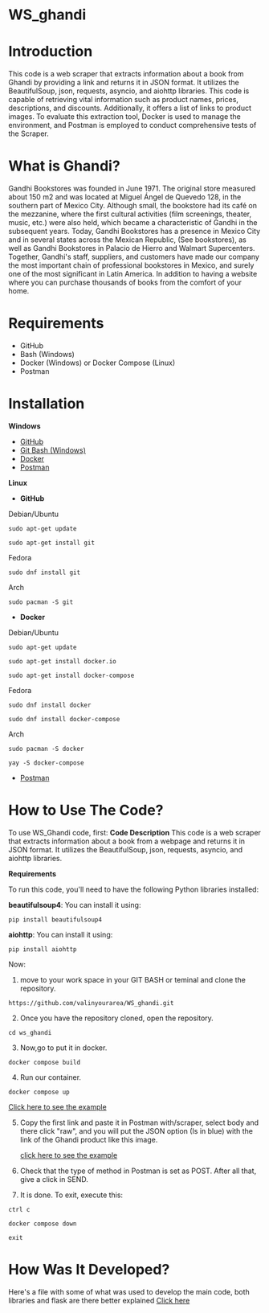# **WS_ghandi**

# Introduction
This code is a web scraper that extracts information about a book from Ghandi by providing a link and returns it in JSON format. It utilizes the BeautifulSoup, json, requests, asyncio, and aiohttp libraries. This code is capable of retrieving vital information such as product names, prices, descriptions, and discounts. Additionally, it offers a list of links to product images. To evaluate this extraction tool, Docker is used to manage the environment, and Postman is employed to conduct comprehensive tests of the Scraper.

# What is Ghandi?
Gandhi Bookstores was founded in June 1971. The original store measured about 150 m2 and was located at Miguel Ángel de Quevedo 128, in the southern part of Mexico City. Although small, the bookstore had its café on the mezzanine, where the first cultural activities (film screenings, theater, music, etc.) were also held, which became a characteristic of Gandhi in the subsequent years.
Today, Gandhi Bookstores has a presence in Mexico City and in several states across the Mexican Republic, (See bookstores), as well as Gandhi Bookstores in Palacio de Hierro and Walmart Supercenters. Together, Gandhi's staff, suppliers, and customers have made our company the most important chain of professional bookstores in Mexico, and surely one of the most significant in Latin America. In addition to having a website where you can purchase thousands of books from the comfort of your home.

# Requirements
- GitHub
- Bash (Windows)
- Docker (Windows) or Docker Compose (Linux)
- Postman

# Installation
**Windows** 
- [GitHub](https://github.com/)
- [Git Bash (Windows)](https://www.ionos.es/digitalguide/paginas-web/desarrollo-web/git-bash/#:~:text=Git%20Bash%3A%20instalaci%C3%B3n%20paso%20a%20paso%201%20Primero%2C,La%20configuraci%C3%B3n%20por%20defecto%20suele%20ser%20adecuada.%20)
- [Docker](https://www.docker.com/get-started/)
- [Postman](https://drive.google.com/file/d/1LrQHQGQEd-zbskE5vLpU46Yx-8I0mGk5/view?usp=sharing)
  

**Linux**

- **GitHub**

Debian/Ubuntu
  
```sudo apt-get update```

```sudo apt-get install git```

Fedora

  ```sudo dnf install git```

Arch

  ```sudo pacman -S git```

- **Docker**
  
Debian/Ubuntu

```sudo apt-get update```

```sudo apt-get install docker.io```

```sudo apt-get install docker-compose```

Fedora

```sudo dnf install docker```

```sudo dnf install docker-compose```

Arch

```sudo pacman -S docker```

```yay -S docker-compose```

- [Postman](https://drive.google.com/file/d/1LrQHQGQEd-zbskE5vLpU46Yx-8I0mGk5/view?usp=sharing)

# How to Use The Code?

To use WS_Ghandi code, first:
**Code Description**
This code is a web scraper that extracts information about a book from a webpage and returns it in JSON format. It utilizes the BeautifulSoup, json, requests, asyncio, and aiohttp libraries.

**Requirements**

To run this code, you'll need to have the following Python libraries installed:

**beautifulsoup4**: You can install it using:

```pip install beautifulsoup4```

**aiohttp**: You can install it using:

```pip install aiohttp```

Now: 

1. move to your work space in your GIT BASH or teminal and clone the repository.

```https://github.com/valinyourarea/WS_ghandi.git```

2. Once you have the repository cloned, open the repository.

```cd ws_ghandi```

3. Now,go to put it in docker.
   
```docker compose build```

4. Run our container.

```docker compose up```

[Click here to see the example](https://drive.google.com/file/d/1Hzblw5jUKHsrivb0vVIlzvEUyB04km9n/view?usp=sharing)


5. Copy the first link and paste it in Postman with/scraper, select body and there click "raw", and you will put the JSON option (Is in blue) with the link of the Ghandi product like this image.
    
   [click here to see the example](https://drive.google.com/file/d/1xl4SSBrH7r5aiNC0xwXZj9wW2DQtmXV8/view?usp=sharing)

6. Check that the type of method in Postman is set as POST. After all that, give a click in SEND.
7. It is done. To exit, execute this:
   
```ctrl c```

```docker compose down```

```exit```

# How Was It Developed?
Here's a file with some of what was used to develop the main code, both libraries and flask are there better explained
[Click here](https://drive.google.com/file/d/17rXBThsKwtgwNPyDDwPFMcbYW4r2TYpe/view?usp=sharing)





